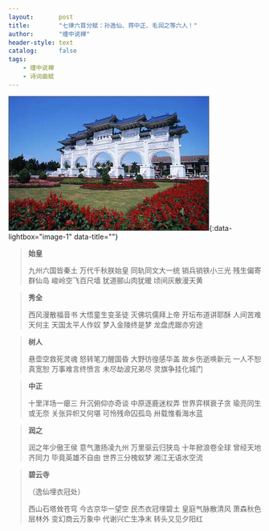 ```yaml
---
layout:       post
title:        "七律六首分赋：孙逸仙、蒋中正、毛润之等六人！"
author:       "缠中说禅"
header-style: text
catalog:      false
tags:
    - 缠中说禅
    - 诗词曲赋
---
```


[![](/img/czsc/20060322-0107.jpg)](/img/czsc/20060322-0107.jpg){:data-lightbox="image-1" data-title=""}



> **始皇**
>
> 
>
> 九州六国皆秦土
> 万代千秋朕始皇
> 同轨同文大一统
> 销兵销铁小三光
> 残生偏寄群仙岛
> 峻岭空飞百尺墙
> 犹道郦山肉犹暖
> 顷间灰散漫天黄



> **秀全**
>
> 
>
> 西风漫散福音书
> 大悟童生变圣徒
> 灭佛坑儒拜上帝
> 开坛布道讲耶酥
> 人间苦难天何主
> 天国太平人作奴
> 梦入金陵终是梦
> 龙盘虎踞亦穷途



> **树人**
>
> 
>
> 悬壶空救死灵魂
> 怒转笔刀醒国昏
> 大野彷徨感华盖
> 故乡伤逝唤新元
> 一人不恕真宽恕
> 万事难言终愤言
> 未尽劫波兄弟尽
> 灵旗争挂化城门



> **中正**
>
> 
>
> 十里洋场一瘪三
> 升沉俯仰亦奇谈
> 中原逐鹿迷权弄
> 世界弈棋衰子贪
> 瑜亮同生或无奈
> 关张异帜又何堪
> 可怜残命囚孤岛
> 卅载惟看海水蓝



> **润之**
>
> 
>
> 润之年少傲王侯
> 意气激扬凌九州
> 万里驱云归狭岛
> 十年掀浪卷全球
> 曾经天地齐同力
> 毕竟英雄不自由
> 世界三分槐蚁梦
> 湘江无语水空流



> **碧云寺**
>
> 
>
> （逸仙埋衣冠处）
>
> 
>
> 西山石塔耸苍穹
> 今古京华一望空
> 民杰衣冠埋碧土
> 皇庭气脉散清风
> 萧森秋色层林外
> 变幻商云万象中
> 代谢兴亡生净末
> 转头又见夕阳红
